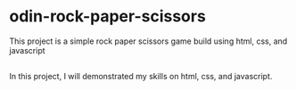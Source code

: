# odin-rock-paper-scissors

This project is a simple rock paper scissors game build using html, css, and javascript

##

In this project, I will demonstrated my skills on html, css, and javascript.